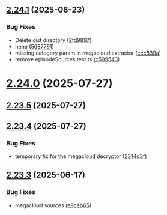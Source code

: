 ## [2.24.1](https://github.com/ghoshRitesh12/aniwatch/compare/v2.24.0...v2.24.1) (2025-08-23)


### Bug Fixes

* Delete dist directory ([2fd9897](https://github.com/ghoshRitesh12/aniwatch/commit/2fd98979c33f97fb97b1bb3fbe20df7470886fc8))
* hehe ([5687791](https://github.com/ghoshRitesh12/aniwatch/commit/568779102c8ee429337a9870e8171db3bc0d4951))
* missing category param in megacloud extractor ([ecc839a](https://github.com/ghoshRitesh12/aniwatch/commit/ecc839ae83a2c1c592df837b00f46ca1ca0dfabe))
* remove episodeSources.test.ts ([c599543](https://github.com/ghoshRitesh12/aniwatch/commit/c5995436ec5bb34dcf9c02e092605a8b5836b422))



# [2.24.0](https://github.com/ghoshRitesh12/aniwatch/compare/v2.23.5...v2.24.0) (2025-07-27)



## [2.23.5](https://github.com/ghoshRitesh12/aniwatch/compare/v2.23.4...v2.23.5) (2025-07-27)



## [2.23.4](https://github.com/ghoshRitesh12/aniwatch/compare/v2.23.3...v2.23.4) (2025-07-27)


### Bug Fixes

* temporary fix for the megacloud decryptor ([2314d3f](https://github.com/ghoshRitesh12/aniwatch/commit/2314d3f8c0a094067f39e9031f02687d166e6bd9))



## [2.23.3](https://github.com/ghoshRitesh12/aniwatch/compare/v2.23.2...v2.23.3) (2025-06-17)


### Bug Fixes

* megacloud sources ([e9ceb65](https://github.com/ghoshRitesh12/aniwatch/commit/e9ceb65a359ce272ae974c25e7071ffa2d25a0fe))



